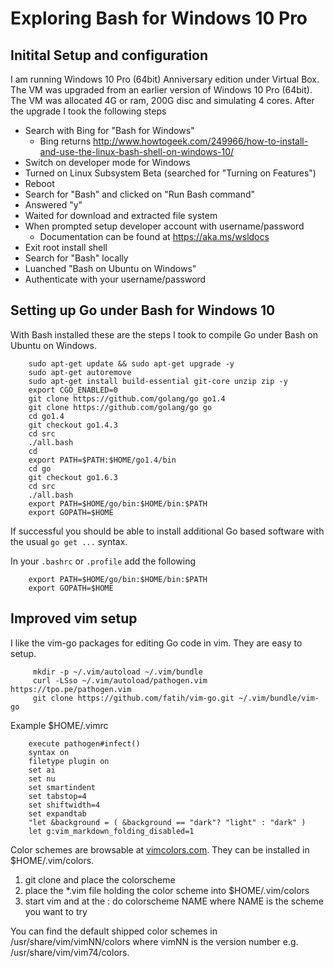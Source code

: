 
# Exploring Bash for Windows 10 Pro

## Initital Setup and configuration

I am running Windows 10 Pro (64bit) Anniversary edition under Virtual Box. The VM was upgraded from an earlier version of Windows 10 Pro (64bit). The VM was allocated 4G or ram, 200G disc and simulating 4 cores.  After the upgrade I took the following steps

+ Search with Bing for "Bash for Windows" 
    + Bing returns http://www.howtogeek.com/249966/how-to-install-and-use-the-linux-bash-shell-on-windows-10/
+ Switch on developer mode for Windows
+ Turned on Linux Subsystem Beta (searched for "Turning on Features")
+ Reboot
+ Search for "Bash" and clicked on "Run Bash command"
+ Answered "y"
+ Waited for download and extracted file system
+ When prompted setup developer account with username/password
    + Documentation can be found at https://aka.ms/wsldocs
+ Exit root install shell
+ Search for "Bash" locally
+ Luanched "Bash on Ubuntu on Windows"
+ Authenticate with your username/password


## Setting up Go under Bash for Windows 10

With Bash installed these are the steps I took to compile Go
under Bash on Ubuntu on Windows.

```shell
    sudo apt-get update && sudo apt-get upgrade -y
    sudo apt-get autoremove
    sudo apt-get install build-essential git-core unzip zip -y
    export CGO_ENABLED=0
    git clone https://github.com/golang/go go1.4
    git clone https://github.com/golang/go go
    cd go1.4
    git checkout go1.4.3
    cd src
    ./all.bash
    cd
    export PATH=$PATH:$HOME/go1.4/bin
    cd go
    git checkout go1.6.3
    cd src
    ./all.bash
    export PATH=$HOME/go/bin:$HOME/bin:$PATH
    export GOPATH=$HOME
```

If successful you should be able to install additional Go based software
with the usual `go get ...` syntax.

In your `.bashrc` or `.profile` add the following

```shell
    export PATH=$HOME/go/bin:$HOME/bin:$PATH
    export GOPATH=$HOME
```


## Improved vim setup

I like the vim-go packages for editing Go code in vim. They are easy to setup.

```shell
     mkdir -p ~/.vim/autoload ~/.vim/bundle 
     curl -LSso ~/.vim/autoload/pathogen.vim https://tpo.pe/pathogen.vim
     git clone https://github.com/fatih/vim-go.git ~/.vim/bundle/vim-go
```

Example $HOME/.vimrc

```
    execute pathogen#infect()
    syntax on
    filetype plugin on
    set ai
    set nu
    set smartindent
    set tabstop=4
    set shiftwidth=4
    set expandtab
    "let &background = ( &background == "dark"? "light" : "dark" )
    let g:vim_markdown_folding_disabled=1
```

Color schemes are browsable at [vimcolors.com](http://vimcolors.com). They can be installed in
$HOME/.vim/colors.

1. git clone and place the colorscheme
2. place the *.vim file holding the color scheme into $HOME/.vim/colors
3. start vim and at the : do colorscheme NAME where NAME is the scheme you want to try

You can find the default shipped color schemes in /usr/share/vim/vimNN/colors where vimNN is the version number
e.g. /usr/share/vim/vim74/colors.


